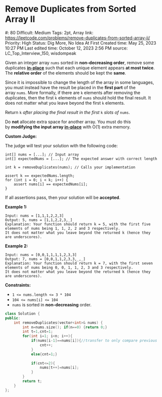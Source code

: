 # Remove Duplicates from Sorted Array II

#: 80
Difficult: Medium
Tags: 2pt, Array
link: https://leetcode.com/problems/remove-duplicates-from-sorted-array-ii/
Priority: High
Status: Dig More, No Idea At First
Created time: May 25, 2023 10:27 PM
Last edited time: October 12, 2023 2:56 PM
source: LC_Top_Interview_150, wisdompeak

Given an integer array `nums` sorted in **non-decreasing order**, remove some duplicates **[in-place](https://en.wikipedia.org/wiki/In-place_algorithm)** such that each unique element appears **at most twice**. The **relative order** of the elements should be kept the **same**.

Since it is impossible to change the length of the array in some languages, you must instead have the result be placed in the **first part** of the array `nums`. More formally, if there are `k` elements after removing the duplicates, then the first `k` elements of `nums` should hold the final result. It does not matter what you leave beyond the first `k` elements.

Return `k` *after placing the final result in the first* `k` *slots of* `nums`.

Do **not** allocate extra space for another array. You must do this by **modifying the input array [in-place](https://en.wikipedia.org/wiki/In-place_algorithm)** with O(1) extra memory.

**Custom Judge:**

The judge will test your solution with the following code:

```
int[] nums = [...]; // Input array
int[] expectedNums = [...]; // The expected answer with correct length

int k = removeDuplicates(nums); // Calls your implementation

assert k == expectedNums.length;
for (int i = 0; i < k; i++) {
    assert nums[i] == expectedNums[i];
}

```

If all assertions pass, then your solution will be **accepted**.

**Example 1:**

```
Input: nums = [1,1,1,2,2,3]
Output: 5, nums = [1,1,2,2,3,_]
Explanation: Your function should return k = 5, with the first five elements of nums being 1, 1, 2, 2 and 3 respectively.
It does not matter what you leave beyond the returned k (hence they are underscores).

```

**Example 2:**

```
Input: nums = [0,0,1,1,1,1,2,3,3]
Output: 7, nums = [0,0,1,1,2,3,3,_,_]
Explanation: Your function should return k = 7, with the first seven elements of nums being 0, 0, 1, 1, 2, 3 and 3 respectively.
It does not matter what you leave beyond the returned k (hence they are underscores).

```

**Constraints:**

- `1 <= nums.length <= 3 * 104`
- `104 <= nums[i] <= 104`
- `nums` is sorted in **non-decreasing** order.

```cpp
class Solution {
public:
    int removeDuplicates(vector<int>& nums) {
        int n=nums.size(); if(n==0) {return 0;}
        int t=1,cnt=1;
        for(int i=1; i<n; i++){
            if(nums[i-1]==nums[i]){//transfer to only compare previous one, so changing will never affect nums[i-1]
                cnt++;
            }
            else{cnt=1;}
            
            if(cnt<=2){
                nums[t++]=nums[i];
            }
        }
        return t;
    }
};
```